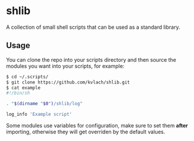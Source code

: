 # shlib

A collection of small shell scripts that can be used as a standard library.

## Usage

You can clone the repo into your scripts directory and then source the modules
you want into your scripts, for example:

```sh
$ cd ~/.scripts/
$ git clone https://github.com/kvlach/shlib.git
$ cat example
#!/bin/sh

. "$(dirname "$0")/shlib/log"

log_info 'Example script'
```

Some modules use variables for configuration, make sure to set them **after**
importing, otherwise they will get overriden by the default values.
